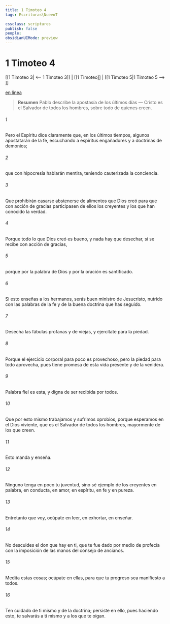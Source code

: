 ```yaml
---
title: 1 Timoteo 4
tags: Escrituras\NuevoT

cssclass: scriptures
publish: false
people:
obsidianUIMode: preview
---
```


# 1 Timoteo 4
[[1 Timoteo 3| <-- 1 Timoteo 3]] | [[1 Timoteo]] | [[1 Timoteo 5|1 Timoteo 5 --> ]]

[en línea](https://churchofjesuschrist.org/study/scriptures/nt/1-tim/4?lang=spa)

> __Resumen__
Pablo describe la apostasía de los últimos días — Cristo es el Salvador de todos los hombres, sobre todo de quienes creen.

###### 1 
Pero el Espíritu dice claramente que, en los últimos tiempos, algunos apostatarán de la fe, escuchando a espíritus engañadores y a doctrinas de demonios;

###### 2 
que con hipocresía hablarán mentira, teniendo cauterizada la conciencia.

###### 3 
Que prohibirán casarse  abstenerse de alimentos que Dios creó para que con acción de gracias participasen de ellos los creyentes y los que han conocido la verdad.

###### 4 
Porque todo lo que Dios creó es bueno, y nada hay que desechar, si se recibe con acción de gracias,

###### 5 
porque por la palabra de Dios y por la oración es santificado.

###### 6 
Si esto enseñas a los hermanos, serás buen ministro de Jesucristo, nutrido con las palabras de la fe y de la buena doctrina que has seguido.

###### 7 
Desecha las fábulas profanas y de viejas, y ejercítate para la piedad.

###### 8 
Porque el ejercicio corporal para poco es provechoso, pero la piedad para todo aprovecha, pues tiene promesa de esta vida presente y de la venidera.

###### 9 
Palabra fiel es esta, y digna de ser recibida por todos.

###### 10 
Que por esto mismo trabajamos y sufrimos oprobios, porque esperamos en el Dios viviente, que es el Salvador de todos los hombres, mayormente de los que creen.

###### 11 
Esto manda y enseña.

###### 12 
Ninguno tenga en poco tu juventud, sino sé ejemplo de los creyentes en palabra, en conducta, en amor, en espíritu, en fe y en pureza.

###### 13 
Entretanto que voy, ocúpate en leer, en exhortar, en enseñar.

###### 14 
No descuides el don que hay en ti, que te fue dado por medio de profecía con la imposición de las manos del consejo de ancianos.

###### 15 
Medita estas cosas; ocúpate en ellas, para que tu progreso sea manifiesto a todos.

###### 16 
Ten cuidado de ti mismo y de la doctrina; persiste en ello, pues haciendo esto, te salvarás a ti mismo y a los que te oigan.

